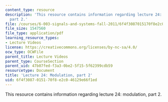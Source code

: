 ```yaml
---
content_type: resource
description: 'This resource contains information regarding lecture 24: modulation,
  part 2.'
file: /courses/6-003-signals-and-systems-fall-2011/6f4f3087015170f8e2c046129e66f1ed_MIT6_003F11_lec24.pdf
file_size: 1547560
file_type: application/pdf
learning_resource_types:
- Lecture Videos
license: https://creativecommons.org/licenses/by-nc-sa/4.0/
ocw_type: OCWFile
parent_title: Lecture Videos
parent_type: CourseSection
parent_uid: 47b07fed-f3a3-0be2-5f15-5f62399cdb59
resourcetype: Document
title: 'Lecture 24: Modulation, part 2'
uid: 6f4f3087-0151-70f8-e2c0-46129e66f1ed
---
```

This resource contains information regarding lecture 24: modulation, part 2.